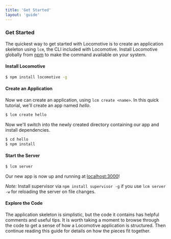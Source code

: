 ```yaml
---
title: 'Get Started'
layout: 'guide'
---
```


### Get Started

The quickest way to get started with Locomotive is to create an application
skeleton using `lcm`, the CLI included with Locomotive.  Install Locomotive
globally from [npm](http://npmjs.org/) to make the command available on your
system.

#### Install Locomotive

```bash
$ npm install locomotive -g
```

#### Create an Application

Now we can create an application, using `lcm create <name>`.  In this quick
tutorial, we'll create an app named _hello_.

```bash
$ lcm create hello
```

Now we'll switch into the newly created directory containing our app and
install dependencies.

```bash
$ cd hello
$ npm install
```

#### Start the Server

```bash
$ lcm server
```

Our new app is now up and running at [localhost:3000](http://localhost:3000)!

*Note:* Install supervisor via ```npm install supervisor -g``` if you use ```lcm server -w``` for reloading the server on file changes.

#### Explore the Code

The application skeleton is simplistic, but the code it contains has helpful
comments and useful tips.  It is worth taking a moment to browse through the
code to get a sense of how a Locomotive application is structured.  Then
continue reading this guide for details on how the pieces fit together.
